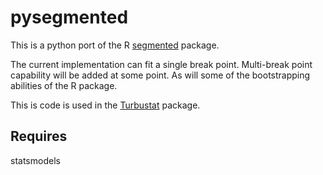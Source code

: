 pysegmented
===========

This is a python port of the R [segmented](http://cran.r-project.org/web/packages/segmented/index.html) package.

The current implementation can fit a single break point. Multi-break point capability will be added at some point. As will some of the bootstrapping abilities of the R package.

This is code is used in the [Turbustat](https://github.com/Astroua/TurbuStat) package.

Requires
--------
statsmodels
